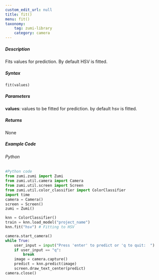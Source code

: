 ```yaml
---
custom_edit_url: null
title: fit()
menu: fit()
taxonomy:
    tag: zumi-library
    category: camera
---
```


##### Description
Fits values for prediction. By default HSV is fitted.

##### Syntax
```fit(values)```<br />

##### Parameters
**values**: values to be fitted for prediction. by default hsv is fitted.
 
##### Returns
None

##### Example Code
###### Python
```python
#Python code
from zumi.zumi import Zumi
from zumi.util.camera import Camera
from zumi.util.screen import Screen
from zumi.util.color_classifier import ColorClassifier
import time
camera = Camera()
screen = Screen()
zumi = Zumi()

knn = ColorClassifier()
train = knn.load_model("project_name")
knn.fit("hsv") # Fitting to HSV

camera.start_camera()
while True:
    user_input = input("Press 'enter' to predict or 'q to quit:  ") 
    if user_input == "q":
        break
    image = camera.capture()
    predict = knn.predict(image)
    screen.draw_text_center(predict)
camera.close()
```